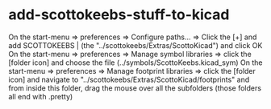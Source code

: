 # add-scottokeebs-stuff-to-kicad

On the start-menu => preferences => Configure paths... => Click the [+] and add SCOTTOKEEBS | (the "../scottokeebs/Extras/ScottoKicad") and click OK
On the start-menu => preferences => Manage symbol libraries => click the [folder icon] and choose the file (../symbols/ScottoKeebs.kicad_sym)
On the start-menu => preferences => Manage footprint libraries => click the [folder icon] and navigate to "../scottokeebs/Extras/ScottoKicad/footprints" and from inside this folder, drag the mouse over all the subfolders (those folders all end with .pretty)
